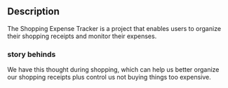 ## Description

The Shopping Expense Tracker is a project that enables users to organize their shopping receipts and monitor their expenses.

### story behinds
We have this thought during shopping, which can help us better organize our shopping receipts plus control us not buying things too expensive. 
